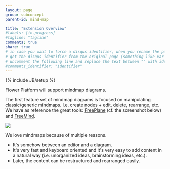 ```yaml
---
layout: page
group: subconcept
parent-id: mind-map

title: "Extension Overview"
#labels: [in-progress]
#tagline: "tagline"
comments: true
share: true
# in case you want to force a disqus identifier, when you rename the page
# get the disqus identifier from the original page (something like var disqus_identifier = 'ident';),
# uncomment the following line and replace the text between "" with ident
#comments_identifier: "identifier"
---
```

{% include JB/setup %}

Flower Platform will support mindmap diagrams. 

The first feature set of mindmap diagrams is focused on manipulating classic/generic mindmaps. I.e. create nodes + edit, delete, rearrange, etc. We have as reference the great tools: [FreePlane](http://freeplane.sourceforge.net/) (cf. the screenshot below) and [FreeMind](http://freemind.sourceforge.net).

<div>

<p class="text-center">
<img class="img-polaroid" src="mindmap1.png"/>
</p>

<div class="alert alert-info">

We love mindmaps because of multiple reasons. 

<ul>
<li>It's somehow between an editor and a diagram.</li> 
<li>It's very fast and keyboard oriented and it's very easy to add content in a natural way (i.e. unorganized ideas, brainstorming ideas, etc.).</li>
<li>Later, the content can be restructured and rearranged easily.</li>
</ul>

</div>
</div>